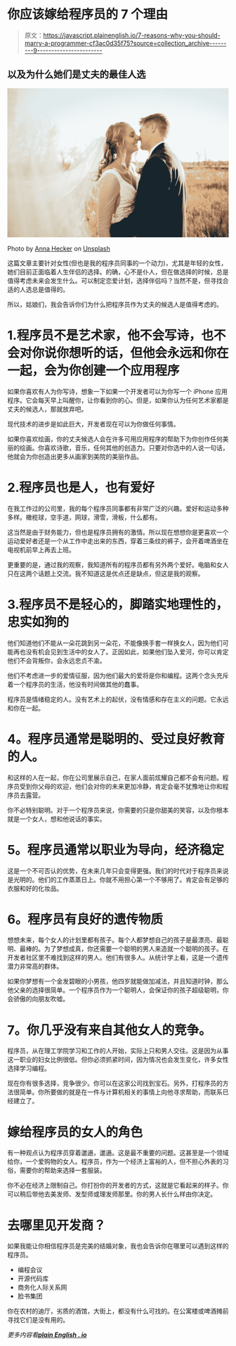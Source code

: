 # 你应该嫁给程序员的 7 个理由

> 原文：<https://javascript.plainenglish.io/7-reasons-why-you-should-marry-a-programmer-cf3ac0d35f75?source=collection_archive---------9----------------------->

## 以及为什么她们是丈夫的最佳人选

![](img/e4ebdc4f32912d9d6c59b21ca52c57c7.png)

Photo by [Anna Hecker](https://unsplash.com/@annaelise?utm_source=medium&utm_medium=referral) on [Unsplash](https://unsplash.com?utm_source=medium&utm_medium=referral)

这篇文章主要针对女性(但也是我的程序员同事的一个动力)，尤其是年轻的女性，她们目前正面临着人生伴侣的选择。的确，心不是仆人，但在做选择的时候，总是值得考虑未来会发生什么。可以制定恋爱计划，选择伴侣吗？当然不是，但寻找合适的人选总是值得的。

所以，姑娘们，我会告诉你们为什么把程序员作为丈夫的候选人是值得考虑的。

# 1.程序员不是艺术家，他不会写诗，也不会对你说你想听的话，但他会永远和你在一起，会为你创建一个应用程序

如果你喜欢有人为你写诗，想象一下如果一个开发者可以为你写一个 iPhone 应用程序。它会每天早上叫醒你，让你看到你的心。但是，如果你认为任何艺术家都是丈夫的候选人，那就放弃吧。

现代技术的进步是如此巨大，开发者现在可以为你做任何事情。

如果你喜欢绘画，你的丈夫候选人会在许多可用应用程序的帮助下为你创作任何美丽的绘画。你喜欢诗歌，音乐，任何其他的创造力。只要对你选中的人说一句话，他就会为你创造出更多从画家到美院的美丽作品。

# 2.程序员也是人，也有爱好

在我工作过的公司里，我的每个程序员同事都有非常广泛的兴趣。爱好和运动多种多样。橄榄球，空手道，网球，滑雪，滑板，什么都有。

这当然是由于财务能力，但也是程序员拥有的激情。所以现在想想你是更喜欢一个运动爱好者还是一个从工作中走出来的东西，穿着三条纹的裤子，会开着啤酒坐在电视机前早上再去上班。

更重要的是，通过我的观察，我知道所有的程序员都有另外两个爱好。电脑和女人只在这两个话题上交流。我不知道这是优点还是缺点，但这是我的观察。

# 3.程序员不是轻心的，脚踏实地理性的，忠实如狗的

他们知道他们不能从一朵花跳到另一朵花，不能像换手套一样换女人，因为他们可能再也没有机会见到生活中的女人了。正因如此，如果他们坠入爱河，你可以肯定他们不会背叛你，会永远忠贞不渝。

他们不考虑进一步的爱情征服，因为他们最大的爱将是你和编程。这两个念头充斥着一个程序员的生活，他没有时间做其他的蠢事。

程序员是情绪稳定的人。没有艺术上的起伏，没有情感和存在主义的问题。它永远和你在一起。

# **4。程序员通常是聪明的、受过良好教育的人。**

和这样的人在一起，你在公司里展示自己，在家人面前炫耀自己都不会有问题。程序员受到你父母的欢迎，他们会对你的未来更加冷静，肯定会毫不犹豫地让你和程序员去露营。

你不必特别聪明。对于一个程序员来说，你需要的只是你甜美的笑容，以及你根本就是一个女人，想和他说话的事实。

# **5。程序员通常以职业为导向，经济稳定**

这是一个不可否认的优势，在未来几年只会变得更强。我们的时代对于程序员来说是光明的。他们的工作蒸蒸日上。你就不用担心第一个不够用了。肯定会有足够的衣服和好的化妆品。

# **6。程序员有良好的遗传物质**

想想未来，每个女人的计划里都有孩子。每个人都梦想自己的孩子是最漂亮、最聪明、最棒的。为了梦想成真，你还需要一个聪明的男人来造就一个聪明的孩子。在开发者社区里不难找到这样的男人。他们有很多人。从统计学上看，这是一个遗传潜力非常高的群体。

如果你梦想有一个金发碧眼的小男孩，他四岁就能做加减法，并且知道时钟，那么他父亲的选择很简单。一个程序员作为一个聪明人，会保证你的孩子超级聪明，你会骄傲的向朋友吹嘘。

# **7。你几乎没有来自其他女人的竞争。**

程序员，从在理工学院学习和工作的人开始，实际上只和男人交往。这是因为从事这一职业的妇女比例很低。但你必须抓紧时间，因为情况也会发生变化，许多女性选择学习编程。

现在你有很多选择，竞争很少。你可以在这家公司找到宝石。另外，打程序员的方法很简单。你所要做的就是在一件与计算机相关的事情上向他寻求帮助，而联系已经建立了。

# **嫁给程序员的女人的角色**

有一种观点认为程序员穿着邋遢，邋遢。这是最不重要的问题。这甚至是一个领域给你，一个爱购物的女人。程序员，作为一个经济上富裕的人，但不担心外表的习俗，需要你的帮助来选择一套服装。

你不必在经济上限制自己。你打扮你的开发者的方式，这就是它看起来的样子。你可以稍后带他去美发师、发型师或理发师那里。你的男人长什么样由你决定。

# 去哪里见开发商？

如果我能让你相信程序员是完美的结婚对象，我也会告诉你在哪里可以遇到这样的程序员。

*   编程会议
*   开源代码库
*   商务化人际关系网
*   脸书集团

你在农村的迪厅，劣质的酒馆，大街上，都没有什么可找的。在公寓楼或啤酒摊前寻找它们是没有用的。

*更多内容看*[***plain English . io***](http://plainenglish.io/)